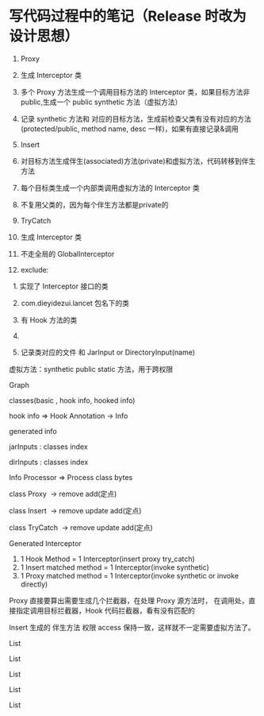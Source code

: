 # 写代码过程中的笔记（Release 时改为设计思想）

1. Proxy

1. 生成 Interceptor 类

2. 多个 Proxy 方法生成一个调用目标方法的 Interceptor 类，如果目标方法非public,生成一个 public synthetic 方法（虚拟方法）

3. 记录 synthetic 方法和 对应的目标方法，生成前检查父类有没有对应的方法(protected/public, method name, desc 一样)，如果有直接记录&调用


2. Insert

1. 对目标方法生成伴生(associated)方法(private)和虚拟方法，代码转移到伴生方法

2. 每个目标类生成一个内部类调用虚拟方法的 Interceptor 类

3. 不复用父类的，因为每个伴生方法都是private的


3. TryCatch

1. 生成 Interceptor 类

2. 不走全局的 GlobalInterceptor



4. exclude:

  1. 实现了 Interceptor 接口的类

  2. com.dieyidezui.lancet 包名下的类

  3. 有 Hook 方法的类

  4.



5. 记录类对应的文件 和 JarInput or DirectoryInput(name)


虚拟方法：synthetic public static 方法，用于跨权限





Graph



classes(basic , hook info, hooked info)

hook info => Hook Annotation -> Info


generated info


jarInputs : classes index



dirInputs : classes index





Info Processor => Process class bytes


class Proxy  -> remove add(定点)


class Insert  -> remove update add(定点)


class TryCatch  -> remove update add(定点)


Generated Interceptor

1. 1 Hook Method = 1 Interceptor(insert proxy try_catch)
2. 1 Insert matched method = 1 Interceptor(invoke synthetic)
3. 1 Proxy matched method = 1 Interceptor(invoke synthetic or invoke directly)


Proxy
直接要算出需要生成几个拦截器，在处理 Proxy 源方法时，
在调用处，直接指定调用目标拦截器，Hook 代码拦截器，看有没有匹配的

Insert 
生成的 伴生方法 权限 access 保持一致，这样就不一定需要虚拟方法了。



List<ClassInfo>

List<InputInfo>

List<HookClassInfo>

List<GeneratedInterceptorInfo>

List<GeneratedStaticEntranceInfo>

